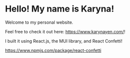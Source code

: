 # Hello! My name is Karyna!
Welcome to my personal website.

Feel free to check it out here: https://www.karynayen.com/!

I built it using React.js, the MUI library, and React Confetti!

https://www.npmjs.com/package/react-confetti

